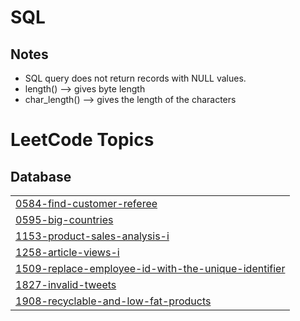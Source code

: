 # SQL
## Notes
- SQL query does not return records with NULL values.
- length() --> gives byte length 
- char_length() --> gives the length of the characters
<!---LeetCode Topics Start-->
# LeetCode Topics
## Database
|  |
| ------- |
| [0584-find-customer-referee](https://github.com/anushkaa-ambuj/SQL/tree/master/0584-find-customer-referee) |
| [0595-big-countries](https://github.com/anushkaa-ambuj/SQL/tree/master/0595-big-countries) |
| [1153-product-sales-analysis-i](https://github.com/anushkaa-ambuj/SQL/tree/master/1153-product-sales-analysis-i) |
| [1258-article-views-i](https://github.com/anushkaa-ambuj/SQL/tree/master/1258-article-views-i) |
| [1509-replace-employee-id-with-the-unique-identifier](https://github.com/anushkaa-ambuj/SQL/tree/master/1509-replace-employee-id-with-the-unique-identifier) |
| [1827-invalid-tweets](https://github.com/anushkaa-ambuj/SQL/tree/master/1827-invalid-tweets) |
| [1908-recyclable-and-low-fat-products](https://github.com/anushkaa-ambuj/SQL/tree/master/1908-recyclable-and-low-fat-products) |
<!---LeetCode Topics End-->
